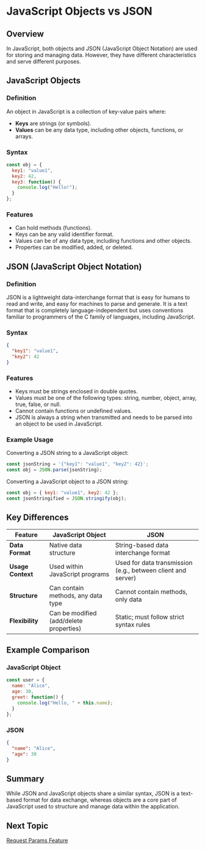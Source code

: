 # JavaScript Objects vs JSON

## Overview
In JavaScript, both objects and JSON (JavaScript Object Notation) are used for storing and managing data. However, they have different characteristics and serve different purposes.

## JavaScript Objects
### Definition
An object in JavaScript is a collection of key-value pairs where:
- **Keys** are strings (or symbols).
- **Values** can be any data type, including other objects, functions, or arrays.

### Syntax
```javascript
const obj = {
  key1: "value1",
  key2: 42,
  key3: function() {
    console.log("Hello!");
  }
};
```

### Features
- Can hold methods (functions).
- Keys can be any valid identifier format.
- Values can be of any data type, including functions and other objects.
- Properties can be modified, added, or deleted.

## JSON (JavaScript Object Notation)
### Definition
JSON is a lightweight data-interchange format that is easy for humans to read and write, and easy for machines to parse and generate. It is a text format that is completely language-independent but uses conventions familiar to programmers of the C family of languages, including JavaScript.

### Syntax
```json
{
  "key1": "value1",
  "key2": 42
}
```

### Features
- Keys must be strings enclosed in double quotes.
- Values must be one of the following types: string, number, object, array, true, false, or null.
- Cannot contain functions or undefined values.
- JSON is always a string when transmitted and needs to be parsed into an object to be used in JavaScript.

### Example Usage
Converting a JSON string to a JavaScript object:
```javascript
const jsonString = '{"key1": "value1", "key2": 42}';
const obj = JSON.parse(jsonString);
```

Converting a JavaScript object to a JSON string:
```javascript
const obj = { key1: "value1", key2: 42 };
const jsonStringified = JSON.stringify(obj);
```

## Key Differences
| Feature            | JavaScript Object | JSON                                |
|--------------------|-------------------|-------------------------------------|
| **Data Format**    | Native data structure | String-based data interchange format |
| **Usage Context**  | Used within JavaScript programs | Used for data transmission (e.g., between client and server) |
| **Structure**      | Can contain methods, any data type | Cannot contain methods, only data |
| **Flexibility**    | Can be modified (add/delete properties) | Static; must follow strict syntax rules |

## Example Comparison
### JavaScript Object
```javascript
const user = {
  name: "Alice",
  age: 30,
  greet: function() {
    console.log("Hello, " + this.name);
  }
};
```

### JSON
```json
{
  "name": "Alice",
  "age": 30
}
```

## Summary

While JSON and JavaScript objects share a similar syntax, JSON is a text-based format for data exchange, whereas objects are a core part of JavaScript used to structure and manage data within the application.

## Next Topic

[Request Params Feature](https://github.com/Aakash-Tamboli/Node-Learning/tree/master/express-framework/Learning-Express/Topic-Wise/4-Request-Params)
